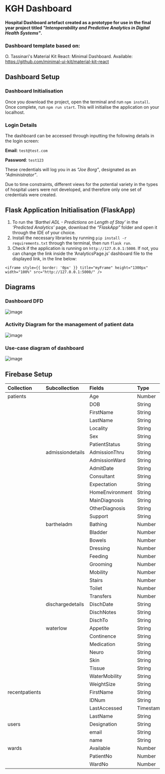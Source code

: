 # KGH Dashboard
#### Hospital Dashboard artefact created as a prototype for use in the final year project titled _"Interoperability and Predictive Analytics in Digital Health Systems"_.
### Dashboard template based on: 
O. Tassinari's Material Kit React: Minimal Dashboard. Available: https://github.com/minimal-ui-kit/material-kit-react

## **Dashboard Setup**
### **Dashboard Initialisation**

Once you download the project, open the terminal and run `npm install`. Once complete, run `npm run start`. This will initialise the application on your localhost.
   
### **Login Details**

The dashboard can be accessed through inputting the following details in the login screen:

**Email**: 	`test@test.com`

**Password**: 	`test123`

These credentials will log you in as _“Joe Borg”_, designated as an _“Administrator”_. 

Due to time constraints, different views for the potential variety in the types of hospital users were not developed, and therefore only one set of credentials were created.

## Flask Application Initialisation (FlaskApp)

1.	To run the _‘Barthel ADL - Predictions on Length of Stay’_ in the _‘Predicted Analytics’_ page, download the _“FlaskApp”_ folder and open it through the IDE of your choice. 
2.	Install the necessary libraries by running `pip install -r requirements.txt` through the terminal, then run `flask run`. 
3.	Check if the application is running on `http://127.0.0.1:5000`. If not, you can change the link inside the ‘AnalyticsPage.js’ dashboard file to the displayed link, in the line below:

 `<iframe style={{ border: '0px' }} title="myFrame" height="1300px" width="100%" src="http://127.0.0.1:5000/" />`

## Diagrams

 ### Dashboard DFD

 ![image](https://github.com/NathanPortelli/KGHDashboard/assets/61872215/2a0e3c0c-d3b1-4907-9459-074bd55102f1)

### Activity Diagram for the management of patient data

![image](https://github.com/NathanPortelli/KGHDashboard/assets/61872215/e0f0c9a1-29e2-40a4-a7ab-b6df7e7ddf98)

### Use-case diagram of dashboard

![image](https://github.com/NathanPortelli/KGHDashboard/assets/61872215/3fb3d5da-3a80-41ec-b7fd-ac1caf48aafe)

 ## Firebase Setup

|Collection|Subcollection|Fields|Type|
|:----|:----|:----|:----|
|patients| |Age|Number|
| | |DOB|String|
| | |FirstName|String|
| | |LastName|String|
| | |Locality|String|
| | |Sex|String|
| | |PatientStatus|String|
| |admissiondetails|AdmissionThru|String|
| | |AdmissionWard|String|
| | |AdmitDate|String|
| | |Consultant|String|
| | |Expectation|String|
| | |HomeEnvironment|String|
| | |MainDiagnosis|String|
| | |OtherDiagnosis|String|
| | |Support|String|
| |bartheladm|Bathing|Number|
| | |Bladder|Number|
| | |Bowels|Number|
| | |Dressing|Number|
| | |Feeding|Number|
| | |Grooming|Number|
| | |Mobility|Number|
| | |Stairs|Number|
| | |Toilet|Number|
| | |Transfers|Number|
| |dischargedetails|DischDate|String|
| | |DischNotes|String|
| | |DischTo|String|
| |waterlow|Appetite|String|
| | |Continence|String|
| | |Medication|String|
| | |Neuro|String|
| | |Skin|String|
| | |Tissue|String|
| | |WaterMobility|String|
| | |WeightSize|String|
|recentpatients| |FirstName|String|
| | |IDNum|String|
| | |LastAccessed|Timestamp|
| | |LastName|String|
|users| |Designation|String|
| | |email|String|
| | |name|String|
|wards| |Available|Number|
| | |PatientNo|Number|
| | |WardNo|Number|
